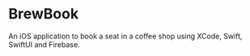 # BrewBook

An iOS application to book a seat in a coffee shop using XCode, Swift, SwiftUI and Firebase.
